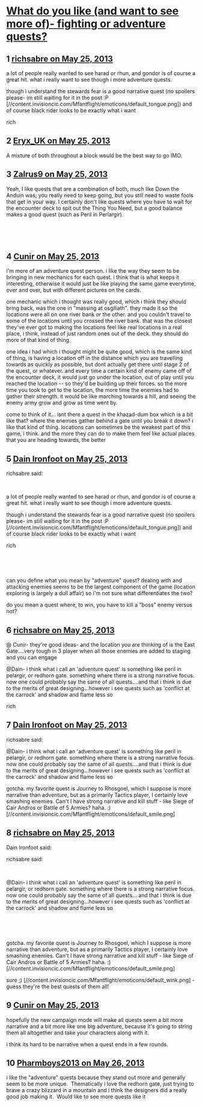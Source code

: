 # [What do you like (and want to see more of)- fighting or adventure quests?](https://community.fantasyflightgames.com/topic/84326-what-do-you-like-and-want-to-see-more-of-fighting-or-adventure-quests/)

## 1 [richsabre on May 25, 2013](https://community.fantasyflightgames.com/topic/84326-what-do-you-like-and-want-to-see-more-of-fighting-or-adventure-quests/?do=findComment&comment=798864)

a lot of people really wanted to see harad or rhun, and gondor is of course a great hit. what i really want to see though i more adventure quests.

though i understand the stewards fear is a good narrative quest (no spoilers please- im still waiting for it in the post :P [//content.invisioncic.com/Mfantflight/emoticons/default_tongue.png]) and of course black rider looks to be exactly what i want

rich

## 2 [Eryx_UK on May 25, 2013](https://community.fantasyflightgames.com/topic/84326-what-do-you-like-and-want-to-see-more-of-fighting-or-adventure-quests/?do=findComment&comment=798887)

A mixture of both throughout a block would be the best way to go IMO.

## 3 [Zalrus9 on May 25, 2013](https://community.fantasyflightgames.com/topic/84326-what-do-you-like-and-want-to-see-more-of-fighting-or-adventure-quests/?do=findComment&comment=798910)

Yeah, I like quests that are a combination of both, much like Down the Anduin was; you really need to keep going, but you still need to waste fools that get in your way. I certainly don't like quests where you have to wait for the encounter deck to spit out the Thing You Need, but a good balance makes a good quest (such as Peril in Perlargir).

 

 

## 4 [Cunir on May 25, 2013](https://community.fantasyflightgames.com/topic/84326-what-do-you-like-and-want-to-see-more-of-fighting-or-adventure-quests/?do=findComment&comment=798921)

i'm more of an adventure quest person. i like the way they seem to be bringing in new mechanics for each quest. i think that is what keeps it interesting, otherwise it would just be like playing the same game everytime, over and over, but with different pictures on the cards.

one mechanic which i thought was really good, which i think they should bring back, was the one in "massing at osgiliath". they made it so the locations were all on one river bank or the other. and you couldn't travel to some of the locations until you crossed the river bank. that was the closest they've ever got to making the locations feel like real locations in a real place, i think, instead of just random ones out of the deck. they should do more of that kind of thing.

one idea i had which i thought might be quite good, which is the same kind of thing, is having a location off in the distance which you are travelling towards as quickly as possible, but dont actually get there until stage 2 of the quest, or whatever. and every time a certain kind of enemy came off of the encounter deck, it would just go under the location, out of play until you reached the location -- so they'd be building up their forces. so the more time you took to get to the location, the more time the enemies had to gather their strength. it would be like marching towards a hill, and seeing the enemy army grow and grow as time went by.

come to think of it… isnt there a quest in the khazad-dum box which is a bit like that? where the enemies gather behind a gate until you break it down? i like that kind of thing. locations can sometimes be the weakest part of this game, i think. and the more they can do to make them feel like actual places that you are heading towards, the better

## 5 [Dain Ironfoot on May 25, 2013](https://community.fantasyflightgames.com/topic/84326-what-do-you-like-and-want-to-see-more-of-fighting-or-adventure-quests/?do=findComment&comment=798931)

richsabre said:

 

a lot of people really wanted to see harad or rhun, and gondor is of course a great hit. what i really want to see though i more adventure quests.

though i understand the stewards fear is a good narrative quest (no spoilers please- im still waiting for it in the post :P [//content.invisioncic.com/Mfantflight/emoticons/default_tongue.png]) and of course black rider looks to be exactly what i want

rich

 

 

can you define what you mean by "adventure" quest? dealing with and attacking enemies seems to be the largest component of the game (location exploring is largely a dull affair) so i'm not sure what differentiates the two?

do you mean a quest where, to win, you have to kill a "boss" enemy versus not?

## 6 [richsabre on May 25, 2013](https://community.fantasyflightgames.com/topic/84326-what-do-you-like-and-want-to-see-more-of-fighting-or-adventure-quests/?do=findComment&comment=798955)

@ Cunir- they're good ideas- and the location you are thinking of is the East Gate….very tough in 3 player when all those enemies are added to staging and you can engage

@Dain- i think what i call an 'adventure quest' is something like peril in pelargir, or redhorn gate. something where there is a strong narrative focus. now one could probably say the same of all quests….and that i think is due to the merits of great designing…however i see quests such as 'conflict at the carrock' and shadow and flame less so

rich

## 7 [Dain Ironfoot on May 25, 2013](https://community.fantasyflightgames.com/topic/84326-what-do-you-like-and-want-to-see-more-of-fighting-or-adventure-quests/?do=findComment&comment=798973)

richsabre said:

@Dain- i think what i call an 'adventure quest' is something like peril in pelargir, or redhorn gate. something where there is a strong narrative focus. now one could probably say the same of all quests….and that i think is due to the merits of great designing…however i see quests such as 'conflict at the carrock' and shadow and flame less so



gotcha. my favorite quest is Journey to Rhosgoel, which I suppose is more narrative than adventure, but as a primarily Tactics player, I certainly love smashing enemies. Can't I have strong narrative and kill stuff - like Siege of Cair Andros or Battle of 5 Armies? haha. :) [//content.invisioncic.com/Mfantflight/emoticons/default_smile.png]

## 8 [richsabre on May 25, 2013](https://community.fantasyflightgames.com/topic/84326-what-do-you-like-and-want-to-see-more-of-fighting-or-adventure-quests/?do=findComment&comment=798980)

Dain Ironfoot said:

richsabre said:

 

@Dain- i think what i call an 'adventure quest' is something like peril in pelargir, or redhorn gate. something where there is a strong narrative focus. now one could probably say the same of all quests….and that i think is due to the merits of great designing…however i see quests such as 'conflict at the carrock' and shadow and flame less so

 

 

gotcha. my favorite quest is Journey to Rhosgoel, which I suppose is more narrative than adventure, but as a primarily Tactics player, I certainly love smashing enemies. Can't I have strong narrative and kill stuff - like Siege of Cair Andros or Battle of 5 Armies? haha. :) [//content.invisioncic.com/Mfantflight/emoticons/default_smile.png]



sure ;) [//content.invisioncic.com/Mfantflight/emoticons/default_wink.png] - guess they're the best quests of them all!

## 9 [Cunir on May 25, 2013](https://community.fantasyflightgames.com/topic/84326-what-do-you-like-and-want-to-see-more-of-fighting-or-adventure-quests/?do=findComment&comment=799000)

hopefully the new campaign mode will make all quests seem a bit more narrative and a bit more like one big adventure, because it's going to string them all altogether and take your characters along with it.

i think its hard to be narrative when a quest ends in a few rounds.

## 10 [Pharmboys2013 on May 26, 2013](https://community.fantasyflightgames.com/topic/84326-what-do-you-like-and-want-to-see-more-of-fighting-or-adventure-quests/?do=findComment&comment=799069)

i like the "adventure" quests because they stand out more and generally seem to be more unique.  Thematically i love the redhorn gate, just trying to brave a crazy blizzard in a mountain and i think the designers did a really good job making it.  Would like to see more quests like it

